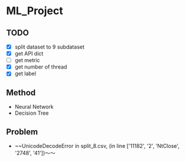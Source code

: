 # ML_Project
## TODO
- [x] split dataset to 9 subdataset
- [x] get API dict
- [ ] get metric
- [x] get number of thread
- [x] get label 

## Method 
- Neural Network
- Decision Tree

## Problem
- ~~UnicodeDecodeError in split_8.csv, (in line \['11182', '2', 'NtClose', '2748', '41'\])～～
